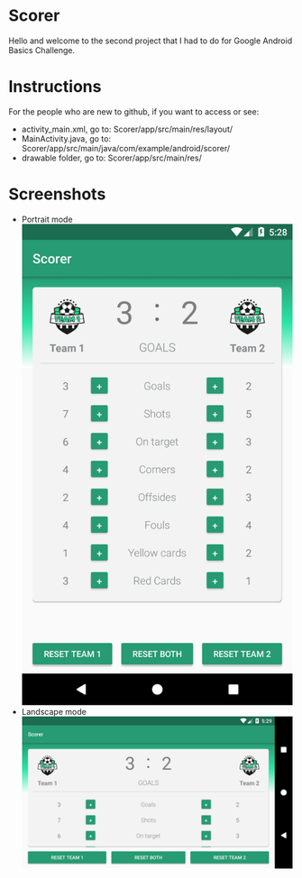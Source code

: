 # Scorer
Hello and welcome to the second project that I had to do for Google Android Basics Challenge.

# Instructions
For the people who are new to github, if you want to access or see:
- activity_main.xml, go to: Scorer/app/src/main/res/layout/
- MainActivity.java, go to: Scorer/app/src/main/java/com/example/android/scorer/
- drawable folder, go to: Scorer/app/src/main/res/

# Screenshots
- Portrait mode
![Alt text](Screenshots/Screenshot_1511796523.png?raw=true)
- Landscape mode
![Alt text](Screenshots/Screenshot_1511796543.png)
